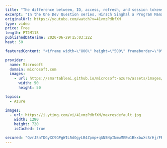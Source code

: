 ```yaml
---
title: "The difference between, ID, access, refresh, and session tokens? | One Dev Question: Hirsch Singhal"
excerpt: "In the One Dev Question series, Hirsch Singhal a Program Manager working on the Microsoft identity platform, explains the difference between identity, access, refresh, and session tokens.    For more information, visit: https://docs.microsoft.com/azure/active-directory/develop/access-tokens?WT.mc_id=onedevquestion-c9-AzureIdent"
originalUrl: https://youtube.com/watch?v=41vmzPdbfXM
type: video
price: Free
length: PT2M11S
publishedDateTime: 2020-06-29T15:03:22Z
heat: 50

featuredContent: "<iframe width=\"800\" height=\"500\" frameborder=\"0\" src=\"https://www.youtube.com/embed/41vmzPdbfXM\" allow=\"accelerometer; autoplay; encrypted-media; gyroscope; picture-in-picture\" allowfullscreen></iframe>"

provider:
  name: Microsoft
  domain: microsoft.com
  images:
    - url: https://smartableai.github.io/microsoft-azure/assets/images/organizations/microsoft.com-50x50.jpg
      width: 50
      height: 50

topics:
  - Azure

images:
  - url: https://i.ytimg.com/vi/41vmzPdbfXM/maxresdefault.jpg
    width: 1280
    height: 720
    isCached: true

secured: "QvrJSnTDGyXC9GPgWIL5dOgyLB4Zpmp+qAN5NpINmwMEBw1BkxbwXsSrHj/FRBiIVtW42qhzjeJ8VhzuTyRq81haZ21+PIbWBC9lTCUarJS/6Uz/kY6ynjPmg8s7Eltw9cjpdSOv6kqezZZj7nnTUucDXq6pTyZZYGAddj/t+3jIfEMW07txFSp1eK5TKLmo4bxkgw+sw50zvJ+yjTffchElh7dIt6VGTBlrUakzXFBpEAf4Se4D8e5G+VdirGJ04k7Yi/lWKarFwusXL+yRGbrL+HqMTaH5cq1oCjAqThtCfXP7Gh8SjLE7rISocR1GWLYmxmTC/EwTeTbkfVtFdOQOgiKR0/KSC9jfPYyy8MUd3DwglvrMSv/1/W08nDxZo4nSknau+vgzcmJk0kXMzYsbErJFcvKzp5g/l+DlfxY=;qievF/G7nLCF5A57Zy9blA=="
---
```


